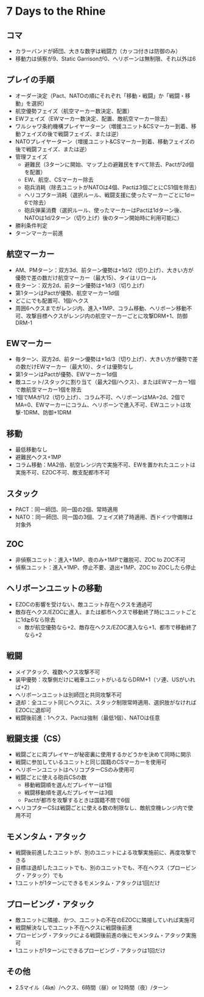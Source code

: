 # 7 Days to the Rhine

## コマ
- カラーバンドが師団、大きな数字は戦闘力（カッコ付きは防御のみ）
- 移動力は偵察が9、Static Garrisonが0、ヘリボーンは無制限、それ以外は6

## プレイの手順
- オーダー決定（Pact、NATOの順にそれぞれ「移動・戦闘」か「戦闘・移動」を選択）
- 航空優勢フェイズ（航空マーカー数決定、配置）
- EWフェイズ（EWマーカー数決定、配置、敵航空マーカー除去）
- ワルシャワ条約機構プレイヤーターン（増援ユニット&CSマーカー到着、移動フェイズの後で戦闘フェイズ、または逆）
- NATOプレイヤーターン（増援ユニット&CSマーカー到着、移動フェイズの後で戦闘フェイズ、または逆）
- 管理フェイズ
  - 避難民（3ターンに開始、マップ上の避難民をすべて除去、Pactが2d個を配置）
  - EW、航空、CSマーカー除去
  - 砲兵消耗（除去ユニットがNATOは4個、Pactは3個ごとにCS1個を除去）
  - ヘリコプター消耗（選択ルール、戦闘支援に使ったマーカーごとに1d＝6で除去）
  - 砲兵弾薬消費（選択ルール、使ったマーカーはPactは1dターン後、NATOは1d/2ターン（切り上げ）後のターン開始時に利用可能に）
- 勝利条件判定
- ターンマーカー前進

## 航空マーカー
- AM、PMターン：双方3d、前ターン優勢は+1d/2（切り上げ）、大きい方が優勢で差の数だけ航空マーカー（最大15）、タイはリロール
- 夜ターン：双方2d、前ターン優勢は+1d/3（切り上げ）
- 第1ターンはPactが優勢、航空マーカー1d個
- どこにでも配置可、1個/ヘクス
- 周囲6ヘクスまでがレンジ内、進入+1MP、コラム移動、ヘリボーン移動不可、攻撃目標ヘクスがレンジ内の航空マーカーごとに攻撃DRM+1、防御DRM-1

## EWマーカー
- 毎ターン、双方2d、前ターン優勢は+1d/3（切り上げ）、大きい方が優勢で差の数だけEWマーカー（最大10）、タイは優勢なし
- 第1ターンはPactが優勢、EWマーカー1d個
- 敵ユニット/スタックに割り当て（最大2個/ヘクス）、またはEWマーカー1個で敵航空マーカー1個を除去
- 1個でMAが1/2（切り上げ）、コラム不可、ヘリボーンはMA=2d、2個でMA=0、EWマーカーにコラム、ヘリボーンで進入不可、EWユニットは攻撃-1DRM、防御+1DRM

## 移動
- 最低移動なし
- 避難民ヘクス+1MP
- コラム移動：MA2倍、航空レンジ内で実施不可、EWを置かれたユニットは実施不可、EZOC不可、敵支配都市不可

## スタック
- PACT：同一師団、同一国の2個、常時適用
- NATO：同一師団、同一国の3個、フェイズ終了時適用、西ドイツ守備隊は対象外

## ZOC
- 非偵察ユニット：進入+1MP、夜のみ+1MPで離脱可、ZOC to ZOC不可
- 偵察ユニット：進入+1MP、停止不要、退出+1MP、ZOC to ZOCしたら停止

## ヘリボーンユニットの移動
- EZOCの影響を受けない、敵ユニット存在ヘクスを通過可
- 敵存在ヘクス/EZOCに進入、または都市ヘクスで移動終了時にユニットごとに1d≧6なら除去
  - 敵が航空優勢なら+2、敵存在ヘクス/EZOC進入なら+1、都市で移動終了なら+2

## 戦闘
- メイアタック、複数ヘクス攻撃不可
- 装甲優勢：攻撃側だけに戦車ユニットがいるならDRM+1（ソ連、USがいれば+2）
- ヘリボーンユニットは別師団と共同攻撃不可
- 退却：全ユニット同じヘクスに、スタック制限常時適用、選択肢がなければEZOCに退却可
- 戦闘後前進：1ヘクス、Pactは強制（最低1個）、NATOは任意

## 戦闘支援（CS）
- 戦闘ごとに両プレイヤーが秘密裏に使用するかどうかを決めて同時に開示
- 戦闘に参加しているユニットと同じ国籍のCSマーカーを使用可
- ヘリボーンユニットはヘリコプターCSのみ使用可
- 戦闘ごとに使える砲兵CSの数
  - 移動戦闘順を選んだプレイヤーは1個
  - 戦闘移動順を選んだプレイヤーは3個
  - Pactが都市を攻撃するときは国籍不問で6個
- ヘリコプターCSは戦闘ごとに使える数の制限なし、敵航空機レンジ内で使用不可

## モメンタム・アタック
- 戦闘後前進したユニットが、別のユニットによる攻撃実施前に、再度攻撃できる
- 目標は退却したユニットでも、別のユニットでも、不在ヘクス（プロービング・アタック）でも
- 1ユニットが1ターンにできるモメンタム・アタックは1回だけ

## プロービング・アタック
- 敵ユニットに隣接、かつ、ユニットの不在のEZOCに隣接していれば実施可
- 戦闘解決なしでユニット不在ヘクスに戦闘後前進
- プロービング・アタックによる戦闘後前進の後にモメンタム・アタック実施可
- 1ユニットが1ターンにできるプロービング・アタックは1回だけ

## その他
- 2.5マイル（4㎞）/ヘクス、6時間（昼）or 12時間（夜）/ターン
